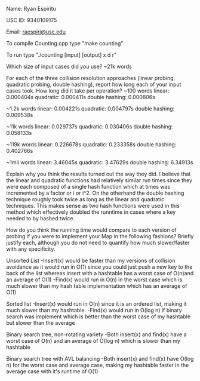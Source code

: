 Name: Ryan Espiritu

USC ID: 9340109175

Email: raespiri@usc.edu

To compile Counting.cpp type "make counting"

To run type "./counting [input] [output] x d r"

Which size of input cases did you use?
~21k words

For each of the three collision resolution approaches (linear probing, 
quadratic probing, double hashing), report how long each of your input cases 
took. How long did it take per operation?
~100 words
linear: 0.000404s
quadratic: 0.000411s
double hashing: 0.000806s

~1.2k words
linear: 0.004221s
quadratic: 0.004797s
double hashing: 0.009538s

~11k words
linear: 0.029737s
quadratic: 0.030406s
double hashing: 0.058133s

~119k words
linear: 0.226678s
quadratic: 0.233358s
double hashing: 0.402766s

~1mil words
linear: 3.46045s
quadratic: 3.47629s
double hashing: 6.34913s

Explain why you think the results turned out the way they did.
I believe that the linear and quadratic functions had relatively similar run
times since they were each composed of a single hash function which at times
was incremented by a factor or i or i^2. On the otherhand the double hashing
technique roughly took twice as long as the linear and quadratic techniques.
This makes sense as two hash functions were used in this method which 
effectively doubled the runntime in cases where a key needed to by hashed
twice.

How do you think the running time would compare to each version of probing 
if you were to implement your Map in the following fashions? Briefly justify 
each, although you do not need to quantify how much slower/faster with any 
specificity.

Unsorted List
-Insert(x) would be faster than my versions of collision avoidance as it 
would run in O(1) since you could just push a new key to the back of the list 
whereas insert with a hashtable has a worst case of O(n)and an average of O(1)
-Find(x) would run in O(n) in the worst case which is much slower than my
hash table implementation which has an average of O(1)

Sorted list
-Insert(x) would run in O(n) since it is an ordered list, making it much
slower than my hashtable.
-Find(x) would run in O(log n) if binary search was implement which is better
than the worst case of my hashtable but slower than the average 

Binary search tree, non-rotating variety
-Both insert(x) and find(x) have a worst case of O(n) and an average of
O(log n) which is slower than my hashtable

Binary search tree with AVL balancing
-Both insert(x) and find(x) have O(log n) for the worst case and average
case, making my hashtable faster in the average case with it's runtime of
O(1)



